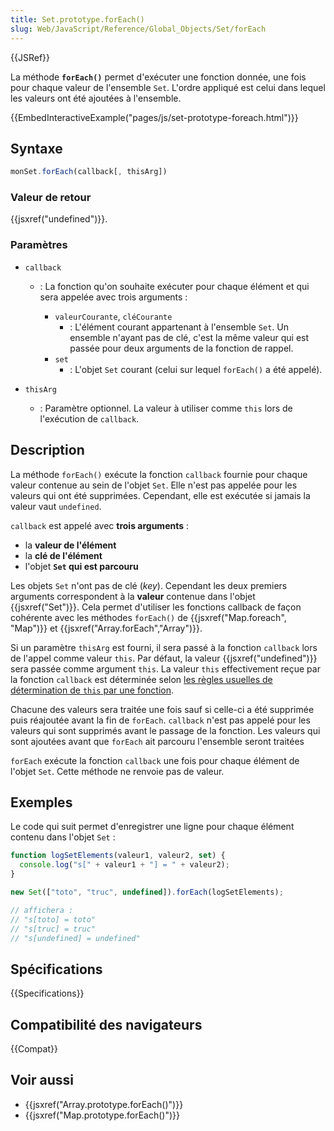 ```yaml
---
title: Set.prototype.forEach()
slug: Web/JavaScript/Reference/Global_Objects/Set/forEach
---
```


{{JSRef}}

La méthode **`forEach()`** permet d'exécuter une fonction donnée, une fois pour chaque valeur de l'ensemble `Set`. L'ordre appliqué est celui dans lequel les valeurs ont été ajoutées à l'ensemble.

{{EmbedInteractiveExample("pages/js/set-prototype-foreach.html")}}

## Syntaxe

```js
monSet.forEach(callback[, thisArg])
```

### Valeur de retour

{{jsxref("undefined")}}.

### Paramètres

- `callback`

  - : La fonction qu'on souhaite exécuter pour chaque élément et qui sera appelée avec trois arguments :

    - `valeurCourante`, `cléCourante`
      - : L'élément courant appartenant à l'ensemble `Set`. Un ensemble n'ayant pas de clé, c'est la même valeur qui est passée pour deux arguments de la fonction de rappel.
    - `set`
      - : L'objet `Set` courant (celui sur lequel `forEach()` a été appelé).

- `thisArg`
  - : Paramètre optionnel. La valeur à utiliser comme `this` lors de l'exécution de `callback`.

## Description

La méthode `forEach()` exécute la fonction `callback` fournie pour chaque valeur contenue au sein de l'objet `Set`. Elle n'est pas appelée pour les valeurs qui ont été supprimées. Cependant, elle est exécutée si jamais la valeur vaut `undefined`.

`callback` est appelé avec **trois arguments** :

- la **valeur de l'élément**
- la **clé de l'élément**
- l'objet **`Set` qui est parcouru**

Les objets `Set` n'ont pas de clé (_key_). Cependant les deux premiers arguments correspondent à la **valeur** contenue dans l'objet {{jsxref("Set")}}. Cela permet d'utiliser les fonctions callback de façon cohérente avec les méthodes `forEach()` de {{jsxref("Map.foreach", "Map")}} et {{jsxref("Array.forEach","Array")}}.

Si un paramètre `thisArg` est fourni, il sera passé à la fonction `callback` lors de l'appel comme valeur `this`. Par défaut, la valeur {{jsxref("undefined")}} sera passée comme argument `this`. La valeur `this` effectivement reçue par la fonction `callback` est déterminée selon [les règles usuelles de détermination de `this` par une fonction](/fr/docs/Web/JavaScript/Reference/Opérateurs/L_opérateur_this).

Chacune des valeurs sera traitée une fois sauf si celle-ci a été supprimée puis réajoutée avant la fin de `forEach`. `callback` n'est pas appelé pour les valeurs qui sont supprimés avant le passage de la fonction. Les valeurs qui sont ajoutées avant que `forEach` ait parcouru l'ensemble seront traitées

`forEach` exécute la fonction `callback` une fois pour chaque élément de l'objet `Set`. Cette méthode ne renvoie pas de valeur.

## Exemples

Le code qui suit permet d'enregistrer une ligne pour chaque élément contenu dans l'objet `Set` :

```js
function logSetElements(valeur1, valeur2, set) {
  console.log("s[" + valeur1 + "] = " + valeur2);
}

new Set(["toto", "truc", undefined]).forEach(logSetElements);

// affichera :
// "s[toto] = toto"
// "s[truc] = truc"
// "s[undefined] = undefined"
```

## Spécifications

{{Specifications}}

## Compatibilité des navigateurs

{{Compat}}

## Voir aussi

- {{jsxref("Array.prototype.forEach()")}}
- {{jsxref("Map.prototype.forEach()")}}
